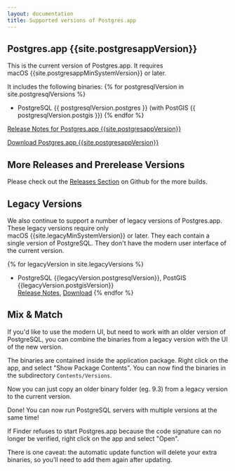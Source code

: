 ```yaml
---
layout: documentation
title: Supported versions of Postgres.app
---
```


Postgres.app {{site.postgresappVersion}}
----------------------------------------

This is the current version of Postgres.app.
It requires macOS&nbsp;{{site.postgresappMinSystemVersion}} or later.

It includes the following binaries:
{% for postgresqlVersion in site.postgresqlVersions %}
- PostgreSQL {{ postgresqlVersion.postgres }} (with PostGIS {{ postgresqlVersion.postgis }})
{% endfor %}

[Release Notes for Postgres.app {{site.postgresappVersion}}]({{site.releaseNotesLocation}})

[Download Postgres.app {{site.postgresappVersion}}]({{site.downloadLocation}})

More Releases and Prerelease Versions
-------------------------------------

Please check out the <a href="https://github.com/PostgresApp/PostgresApp/releases/">Releases Section</a> on Github for the more builds.


Legacy Versions
---------------

We also continue to support a number of legacy versions of Postgres.app.
These legacy versions require only macOS&nbsp;{{site.legacyMinSystemVersion}} or later.
They each contain a single version of PostgreSQL.
They don't have the modern user interface of the current version.

{% for legacyVersion in site.legacyVersions %}
- PostgreSQL {{legacyVersion.postgresqlVersion}}, PostGIS {{legacyVersion.postgisVersion}}  
  [Release Notes]({{legacyVersion.releaseNotes}}), [Download]({{legacyVersion.downloadLocation}})
{% endfor %}


Mix & Match
-----------

If you'd like to use the modern UI, but need to work with an older version of PostgreSQL,
you can combine the binaries from a legacy version with the UI of the new version.

The binaries are contained inside the application package.
Right click on the app, and select "Show Package Contents".
You can now find the binaries in the subdirectory `Contents/Versions`.

Now you can just copy an older binary folder (eg. 9.3) from a legacy version to the current version.

Done! You can now run PostgreSQL servers with multiple versions at the same time!

If Finder refuses to start Postgres.app because the code signature can no longer be verified, right click on the app and select "Open".

There is one caveat: the automatic update function will delete your extra binaries, so you'll need to add them again after updating.